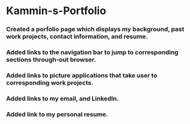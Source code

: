 # Kammin-s-Portfolio
### Created a porfolio page which displays my background, past work projects, contact information, and resume.
### Added links to the navigation bar to jump to corresponding sections through-out browser.
### Added links to picture applications that take user to corresponding work projects.
### Added links to my email, and LinkedIn.
### Added link to my personal resume.
